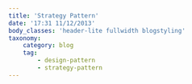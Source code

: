 ```yaml
---
title: 'Strategy Pattern'
date: '17:31 11/12/2013'
body_classes: 'header-lite fullwidth blogstyling'
taxonomy:
    category: blog
    tag:
        - design-pattern
        - strategy-pattern
---
```


